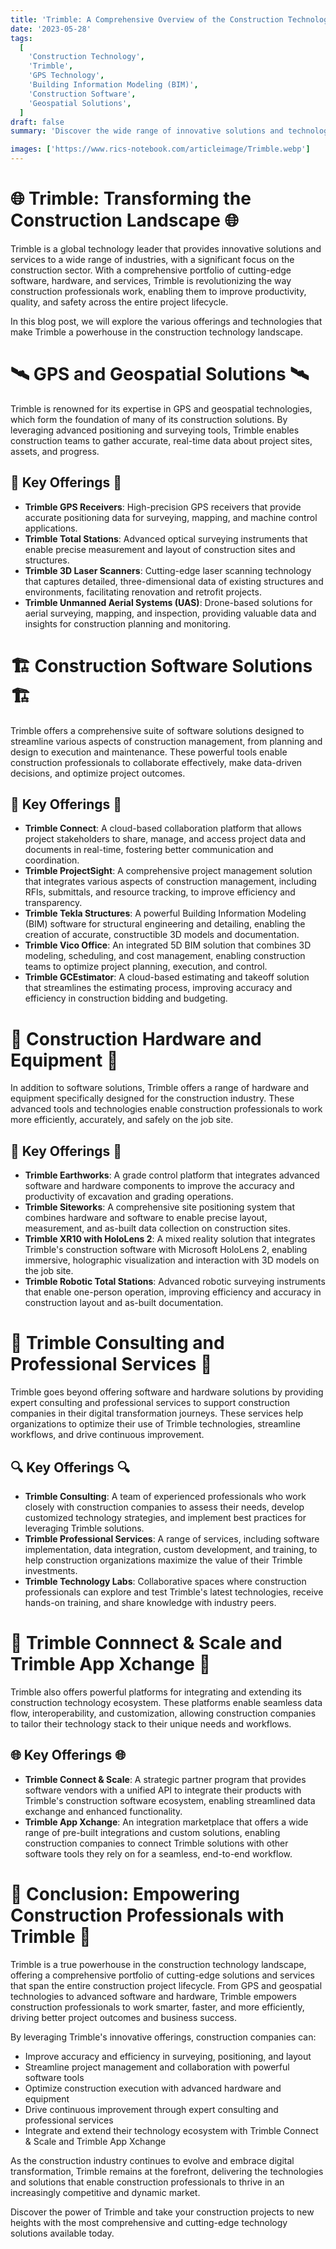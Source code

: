 ```yaml
---
title: 'Trimble: A Comprehensive Overview of the Construction Technology Powerhouse'
date: '2023-05-28'
tags:
  [
    'Construction Technology',
    'Trimble',
    'GPS Technology',
    'Building Information Modeling (BIM)',
    'Construction Software',
    'Geospatial Solutions',
  ]
draft: false
summary: 'Discover the wide range of innovative solutions and technologies offered by Trimble, a global leader in construction technology. From GPS and geospatial solutions to cutting-edge software and hardware, Trimble empowers construction professionals to work smarter, faster, and more efficiently across the entire project lifecycle.'

images: ['https://www.rics-notebook.com/articleimage/Trimble.webp']
---
```


# 🌐 Trimble: Transforming the Construction Landscape 🌐

Trimble is a global technology leader that provides innovative solutions and services to a wide range of industries, with a significant focus on the construction sector. With a comprehensive portfolio of cutting-edge software, hardware, and services, Trimble is revolutionizing the way construction professionals work, enabling them to improve productivity, quality, and safety across the entire project lifecycle.

In this blog post, we will explore the various offerings and technologies that make Trimble a powerhouse in the construction technology landscape.

# 🛰️ GPS and Geospatial Solutions 🛰️

Trimble is renowned for its expertise in GPS and geospatial technologies, which form the foundation of many of its construction solutions. By leveraging advanced positioning and surveying tools, Trimble enables construction teams to gather accurate, real-time data about project sites, assets, and progress.

## 📡 Key Offerings 📡

- **Trimble GPS Receivers**: High-precision GPS receivers that provide accurate positioning data for surveying, mapping, and machine control applications.
- **Trimble Total Stations**: Advanced optical surveying instruments that enable precise measurement and layout of construction sites and structures.
- **Trimble 3D Laser Scanners**: Cutting-edge laser scanning technology that captures detailed, three-dimensional data of existing structures and environments, facilitating renovation and retrofit projects.
- **Trimble Unmanned Aerial Systems (UAS)**: Drone-based solutions for aerial surveying, mapping, and inspection, providing valuable data and insights for construction planning and monitoring.

# 🏗️ Construction Software Solutions 🏗️

Trimble offers a comprehensive suite of software solutions designed to streamline various aspects of construction management, from planning and design to execution and maintenance. These powerful tools enable construction professionals to collaborate effectively, make data-driven decisions, and optimize project outcomes.

## 🔑 Key Offerings 🔑

- **Trimble Connect**: A cloud-based collaboration platform that allows project stakeholders to share, manage, and access project data and documents in real-time, fostering better communication and coordination.
- **Trimble ProjectSight**: A comprehensive project management solution that integrates various aspects of construction management, including RFIs, submittals, and resource tracking, to improve efficiency and transparency.
- **Trimble Tekla Structures**: A powerful Building Information Modeling (BIM) software for structural engineering and detailing, enabling the creation of accurate, constructible 3D models and documentation.
- **Trimble Vico Office**: An integrated 5D BIM solution that combines 3D modeling, scheduling, and cost management, enabling construction teams to optimize project planning, execution, and control.
- **Trimble GCEstimator**: A cloud-based estimating and takeoff solution that streamlines the estimating process, improving accuracy and efficiency in construction bidding and budgeting.

# 🚜 Construction Hardware and Equipment 🚜

In addition to software solutions, Trimble offers a range of hardware and equipment specifically designed for the construction industry. These advanced tools and technologies enable construction professionals to work more efficiently, accurately, and safely on the job site.

## 🔧 Key Offerings 🔧

- **Trimble Earthworks**: A grade control platform that integrates advanced software and hardware components to improve the accuracy and productivity of excavation and grading operations.
- **Trimble Siteworks**: A comprehensive site positioning system that combines hardware and software to enable precise layout, measurement, and as-built data collection on construction sites.
- **Trimble XR10 with HoloLens 2**: A mixed reality solution that integrates Trimble's construction software with Microsoft HoloLens 2, enabling immersive, holographic visualization and interaction with 3D models on the job site.
- **Trimble Robotic Total Stations**: Advanced robotic surveying instruments that enable one-person operation, improving efficiency and accuracy in construction layout and as-built documentation.

# 🌉 Trimble Consulting and Professional Services 🌉

Trimble goes beyond offering software and hardware solutions by providing expert consulting and professional services to support construction companies in their digital transformation journeys. These services help organizations to optimize their use of Trimble technologies, streamline workflows, and drive continuous improvement.

## 🔍 Key Offerings 🔍

- **Trimble Consulting**: A team of experienced professionals who work closely with construction companies to assess their needs, develop customized technology strategies, and implement best practices for leveraging Trimble solutions.
- **Trimble Professional Services**: A range of services, including software implementation, data integration, custom development, and training, to help construction organizations maximize the value of their Trimble investments.
- **Trimble Technology Labs**: Collaborative spaces where construction professionals can explore and test Trimble's latest technologies, receive hands-on training, and share knowledge with industry peers.

# 🔐 Trimble Connnect & Scale and Trimble App Xchange 🔐

Trimble also offers powerful platforms for integrating and extending its construction technology ecosystem. These platforms enable seamless data flow, interoperability, and customization, allowing construction companies to tailor their technology stack to their unique needs and workflows.

## 🌐 Key Offerings 🌐

- **Trimble Connect & Scale**: A strategic partner program that provides software vendors with a unified API to integrate their products with Trimble's construction software ecosystem, enabling streamlined data exchange and enhanced functionality.
- **Trimble App Xchange**: An integration marketplace that offers a wide range of pre-built integrations and custom solutions, enabling construction companies to connect Trimble solutions with other software tools they rely on for a seamless, end-to-end workflow.

# 🎉 Conclusion: Empowering Construction Professionals with Trimble 🎉

Trimble is a true powerhouse in the construction technology landscape, offering a comprehensive portfolio of cutting-edge solutions and services that span the entire construction project lifecycle. From GPS and geospatial technologies to advanced software and hardware, Trimble empowers construction professionals to work smarter, faster, and more efficiently, driving better project outcomes and business success.

By leveraging Trimble's innovative offerings, construction companies can:

- Improve accuracy and efficiency in surveying, positioning, and layout
- Streamline project management and collaboration with powerful software tools
- Optimize construction execution with advanced hardware and equipment
- Drive continuous improvement through expert consulting and professional services
- Integrate and extend their technology ecosystem with Trimble Connect & Scale and Trimble App Xchange

As the construction industry continues to evolve and embrace digital transformation, Trimble remains at the forefront, delivering the technologies and solutions that enable construction professionals to thrive in an increasingly competitive and dynamic market.

Discover the power of Trimble and take your construction projects to new heights with the most comprehensive and cutting-edge technology solutions available today.
